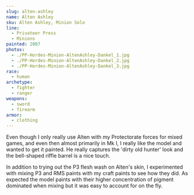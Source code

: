 ```yaml
---
slug: alten-ashley
name: Alten Ashley
sku: Alten Ashley, Minion Solo
line:
  - Privateer Press
  - Minions
painted: 2007
photos:
  - ./PP-Hordes-Minion-AltenAshley-Dankel_1.jpg
  - ./PP-Hordes-Minion-AltenAshley-Dankel_2.jpg
  - ./PP-Hordes-Minion-AltenAshley-Dankel_3.jpg
race:
  - human
archetype:
  - fighter
  - ranger
weapons:
  - sword
  - firearm
armor:
  - clothing
---
```


Even though I only really use Alten with my Protectorate forces for mixed games, and even then almost primarily in Mk I, I really like the model and wanted to get it painted. He really captures the 'dirty old hunter' look and the bell-shaped riffle barrel is a nice touch.

In addition to trying out the P3 flesh wash on Alten's skin, I experimented with mixing P3 and RMS paints with my craft paints to see how they did. As expected the model paints with their higher concentration of pigment dominated when mixing but it was easy to account for on the fly.
